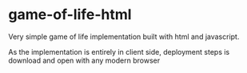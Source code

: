 # game-of-life-html

Very simple game of life implementation built with html and javascript. 

As the implementation is entirely in client side, deployment steps is download and open with any modern browser
